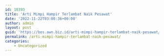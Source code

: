 ```yaml
---
id: 10393
title: 'Arti Mimpi Hampir Terlambat Naik Pesawat'
date: '2022-11-22T03:00:36+00:00'
author: admin
layout: post
guid: 'https://bos.awn.biz.id/arti-mimpi-hampir-terlambat-naik-pesawat/'
permalink: /arti-mimpi-hampir-terlambat-naik-pesawat/
categories:
    - Uncategorized
---
```


